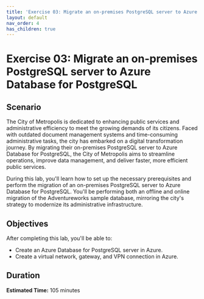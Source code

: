 ```yaml
---
title: 'Exercise 03: Migrate an on-premises PostgreSQL server to Azure Database for PostgreSQL'
layout: default
nav_order: 4 
has_children: true
---
```


# Exercise 03: Migrate an on-premises PostgreSQL server to Azure Database for PostgreSQL

## Scenario 

The City of Metropolis is dedicated to enhancing public services and administrative efficiency to meet the growing demands of its citizens. Faced with outdated document management systems and time-consuming administrative tasks, the city has embarked on a digital transformation journey. By migrating their on-premises PostgreSQL server to Azure Database for PostgreSQL, the City of Metropolis aims to streamline operations, improve data management, and deliver faster, more efficient public services. 

During this lab, you'll learn how to set up the necessary prerequisites and perform the migration of an on-premises PostgreSQL server to Azure Database for PostgreSQL. You'll be performing both an offline and online migration of the Adventureworks sample database, mirroring the city's strategy to modernize its administrative infrastructure. 

## Objectives 

After completing this lab, you'll be able to: 

- Create an Azure Database for PostgreSQL server in Azure. 
- Create a virtual network, gateway, and VPN connection in Azure. 

## Duration 

**Estimated Time:** 105 minutes
